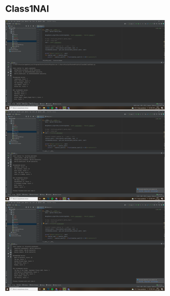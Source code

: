 # Class1NAI

![Alt text](Lab3/1.png?raw=true)
![alt text](Lab3/2.png?raw=true)
![alt text](Lab3/3.png?raw=true)
